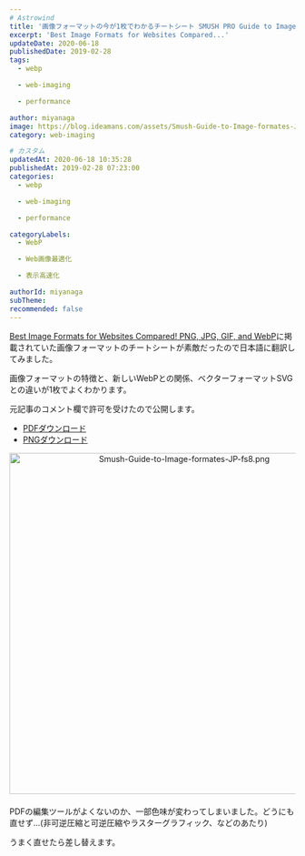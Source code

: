 ```yaml
---
# Astrowind
title: '画像フォーマットの今が1枚でわかるチートシート SMUSH PRO Guide to Image Formats 日本語版'
excerpt: 'Best Image Formats for Websites Compared...'
updateDate: 2020-06-18
publishedDate: 2019-02-28
tags: 
  - webp

  - web-imaging

  - performance

author: miyanaga
image: https://blog.ideamans.com/assets/Smush-Guide-to-Image-formates-JP-ogp.png
category: web-imaging

# カスタム
updatedAt: 2020-06-18 10:35:28
publishedAt: 2019-02-28 07:23:00
categories: 
  - webp

  - web-imaging

  - performance

categoryLabels: 
  - WebP

  - Web画像最適化

  - 表示高速化

authorId: miyanaga
subTheme: 
recommended: false
---
```


[Best Image Formats for Websites Compared! PNG, JPG, GIF, and WebP](https://premium.wpmudev.org/blog/best-image-formats-png-vs-jpg-svg-gif-webp/)に掲載されていた画像フォーマットのチートシートが素敵だったので日本語に翻訳してみました。

画像フォーマットの特徴と、新しいWebPとの関係、ベクターフォーマットSVGとの違いが1枚でよくわかります。

元記事のコメント欄で許可を受けたので公開します。

* [PDFダウンロード](https://blog.ideamans.com/assets/Smush-Guide-to-Image-formates-JP.pdf)
* [PNGダウンロード](http://mt.ideamans.com/assets/Smush-Guide-to-Image-formates-JP-fs8.png)

<a href="https://blog.ideamans.com/assets/Smush-Guide-to-Image-formates-JP.pdf">
<img alt="Smush-Guide-to-Image-formates-JP-fs8.png" src="https://blog.ideamans.com/assets/Smush-Guide-to-Image-formates-JP-fs8.png" width="600" class="mt-image-center" style="text-align: center; display: block; margin: 0 auto 20px;" />
</a>

PDFの編集ツールがよくないのか、一部色味が変わってしまいました。どうにも直せず...(非可逆圧縮と可逆圧縮やラスターグラフィック、などのあたり)

うまく直せたら差し替えます。


